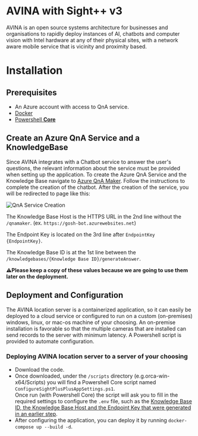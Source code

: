 # AVINA with Sight++ v3
AVINA is an open source systems architecture for businesses and organisations to rapidly deploy instances of AI, chatbots and computer vision with Intel hardware at any of their physical sites, with a network aware mobile service that is vicinity and proximity based. 

# Installation

## Prerequisites
- An Azure account with access to QnA service.
- [Docker](https://www.docker.com/get-started)
- [Powershell **Core**](https://docs.microsoft.com/en-us/powershell/scripting/install/installing-powershell?view=powershell-7.1)

## Create an Azure QnA Service and a KnowledgeBase
Since AVINA integrates with a Chatbot service to answer the user's questions, the relevant information about the service must be provided when setting up the application. To create the Azure QnA Service and the Knowledge Base navigate to [Azure QnA Maker](https://www.qnamaker.ai/Create). Follow the instructions to complete the creation of the chatbot. After the creation of the service, you will be redirected to page like this:

![QnA Service Creation](https://user-images.githubusercontent.com/19215701/131325569-0d4a04df-2054-4673-9ae6-79ddf531d842.png)

The Knowledge Base Host is the HTTPS URL in the 2nd line without the `/qnamaker`. (ex. `https://gosh-bot.azurewebsites.net`)

The Endpoint Key is located on the 3rd line after `EndpointKey {EndpointKey}`.

The Knowledge Base ID is at the 1st line between the `/knowledgebases/{Knowledge Base ID}/generateAnswer`.


**⚠️Please keep a copy of these values because we are going to use them later on the deployment.**


## Deployment and Configuration
The AVINA location server is a containerized application, so it can easily be deployed to a cloud service or configured to run on a custom (on-premises) windows, linux, or mac-os machine of your choosing. An on-premise installation is favorable so that the multiple cameras that are installed can send records to the server with minimum latency. A Powershell script is provided to automate configuration.

### Deploying AVINA location server to a server of your choosing
- Download the code.
- Once downloaded, under the `/scripts` directory (e.g.orca-win-x64/Scripts) you will find a Powershell Core script named `ConfigureSightPlusPlusAppSettings.ps1`.  
  Once run (with Powershell Core) the script will ask you to fill in the required settings to configure the `.env` file, such as the [Knowledge Base ID, the Knowledge Base Host and the Endpoint Key that were generated in an earlier step](#create-an-azure-qna-service-and-a-knowledgebase).
- After configuring the application, you can deploy it by running `docker-compose up --build -d`.
